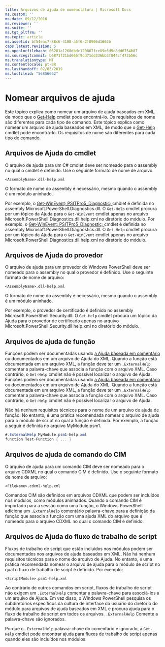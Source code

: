 ```yaml
---
title: Arquivos de ajuda de nomenclatura | Microsoft Docs
ms.custom: ''
ms.date: 09/12/2016
ms.reviewer: ''
ms.suite: ''
ms.tgt_pltfrm: ''
ms.topic: article
ms.assetid: bf54eac7-88c6-4108-a5f6-2f0906d1662b
caps.latest.revision: 5
ms.openlocfilehash: 06281a1260dbdc120867fce89e6d5c8dd0754b87
ms.sourcegitcommit: b6871f21bd666f9cd71dd336bb3f844cf472b56c
ms.translationtype: MT
ms.contentlocale: pt-BR
ms.lasthandoff: 02/03/2019
ms.locfileid: "56856662"
---
```

# <a name="naming-help-files"></a>Nomear arquivos de ajuda

Este tópico explica como nomear um arquivo de ajuda baseados em XML, de modo que o [Get-Help](/powershell/module/Microsoft.PowerShell.Core/Get-Help) cmdlet pode encontrá-lo. Os requisitos de nome são diferentes para cada tipo de comando.
Este tópico explica como nomear um arquivo de ajuda baseados em XML, de modo que o [Get-Help](/powershell/module/Microsoft.PowerShell.Core/Get-Help) cmdlet pode encontrá-lo. Os requisitos de nome são diferentes para cada tipo de comando.

## <a name="cmdlet-help-files"></a>Arquivos de Ajuda do cmdlet

O arquivo de ajuda para um C# cmdlet deve ser nomeado para o assembly no qual o cmdlet é definido. Use o seguinte formato de nome de arquivo:

```
<AssemblyName>.dll-help.xml
```

O formato de nome do assembly é necessário, mesmo quando o assembly é um módulo aninhado.

Por exemplo, o [Get-WinEvent; PSITPro5_Diagnostic; ](/powershell/module/Microsoft.PowerShell.Diagnostics/Get-WinEvent) cmdlet é definida no assembly Microsoft.PowerShell.Diagnostics.dll. O `Get-Help` cmdlet procura por um tópico da Ajuda para o `Get-WinEvent` cmdlet apenas no arquivo Microsoft.PowerShell.Diagnostics.dll help.xml no diretório do módulo.
Por exemplo, o [Get-WinEvent; PSITPro5_Diagnostic; ](/powershell/module/Microsoft.PowerShell.Diagnostics/Get-WinEvent) cmdlet é definida no assembly Microsoft.PowerShell.Diagnostics.dll. O `Get-Help` cmdlet procura por um tópico da Ajuda para o `Get-WinEvent` cmdlet apenas no arquivo Microsoft.PowerShell.Diagnostics.dll help.xml no diretório do módulo.

## <a name="provider-help-files"></a>Arquivos de Ajuda do provedor

O arquivo de ajuda para um provedor do Windows PowerShell deve ser nomeado para o assembly no qual o provedor é definido. Use o seguinte formato de nome de arquivo:

```
<AssemblyName>.dll-help.xml
```

O formato de nome do assembly é necessário, mesmo quando o assembly é um módulo aninhado.

Por exemplo, o provedor de certificado é definido no assembly Microsoft.PowerShell.Security.dll. O `Get-Help` cmdlet procura um tópico da Ajuda para o provedor de certificado apenas no arquivo Microsoft.PowerShell.Security.dll help.xml no diretório do módulo.

## <a name="function-help-files"></a>Arquivos de ajuda de função

Funções podem ser documentadas usando [a Ajuda baseada em comentário](/powershell/module/microsoft.powershell.core/about/about_comment_based_help) ou documentados em um arquivo de Ajuda do XML. Quando a função está documentada em um arquivo XML, a função deve ter um `.ExternalHelp` comentar a palavra-chave que associa a função com o arquivo XML. Caso contrário, o `Get-Help` cmdlet não é possível localizar o arquivo de Ajuda.
Funções podem ser documentadas usando [a Ajuda baseada em comentário](/powershell/module/microsoft.powershell.core/about/about_comment_based_help) ou documentados em um arquivo de Ajuda do XML. Quando a função está documentada em um arquivo XML, a função deve ter um `.ExternalHelp` comentar a palavra-chave que associa a função com o arquivo XML. Caso contrário, o `Get-Help` cmdlet não é possível localizar o arquivo de Ajuda.

Não há nenhum requisitos técnicos para o nome de um arquivo de ajuda de função. No entanto, é uma prática recomendada nomear o arquivo de ajuda para o módulo de script no qual a função é definida. Por exemplo, a função a seguir é definida no arquivo MyModule.psm1.

```csharp
#.ExternalHelp MyModule.psm1-help.xml
function Test-Function { ... }
```

## <a name="cim-command-help-files"></a>Arquivos de ajuda de comando do CIM

O arquivo de ajuda para um comando CIM deve ser nomeado para o arquivo CDXML no qual o comando CIM é definido. Use o seguinte formato de nome de arquivo:

```
<FileName>.cdxml-help.xml
```

Comandos CIM são definidos em arquivos CDXML que podem ser incluídos nos módulos, como módulos aninhados. Quando o comando CIM é importado para a sessão como uma função, o Windows PowerShell adiciona um `.ExternalHelp` comentário palavra-chave para a definição da função que associa a função com uma ajuda XML do arquivo que é nomeado para o arquivo CDXML no qual o comando CIM é definido.

## <a name="script-workflow-help-files"></a>Arquivos de Ajuda do fluxo de trabalho de script

Fluxos de trabalho de script que estão incluídos nos módulos podem ser documentados nos arquivos de ajuda baseados em XML. Não há nenhum requisitos técnicos para o nome do arquivo de Ajuda. No entanto, é uma prática recomendada nomear o arquivo de ajuda para o módulo de script no qual o fluxo de trabalho de script é definido. Por exemplo:

```
<ScriptModule>.psm1-help.xml
```

Ao contrário de outros comandos em script, fluxos de trabalho de script não exigem um `.ExternalHelp` comentar a palavra-chave para associá-los a um arquivo de Ajuda. Em vez disso, o Windows PowerShell pesquisa os subdiretórios específicos da cultura de interface do usuário do diretório do módulo para arquivos de ajuda baseados em XML e procura ajuda para o fluxo de trabalho de script em todos os arquivos. `.ExternalHelp` Comente a palavra-chave são ignorados.

Porque o `.ExternalHelp` palavra-chave do comentário é ignorado, a `Get-Help` cmdlet pode encontrar ajuda para fluxos de trabalho de script apenas quando eles são incluídos nos módulos.
